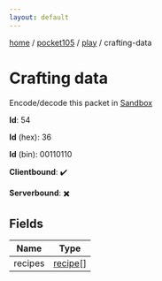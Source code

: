 ```yaml
---
layout: default
---
```


[home](/)  /  [pocket105](/protocol/pocket105)  /  [play](/protocol/pocket105/play)  /  crafting-data

# Crafting data

Encode/decode this packet in [Sandbox](../../../sandbox/pocket105#play.crafting_data)

**Id**: 54

**Id** (hex): 36

**Id** (bin): 00110110

**Clientbound**: ✔️

**Serverbound**: ✖️

## Fields

Name | Type
---|---
recipes | [recipe](/protocol/pocket105/types/recipe)[]
